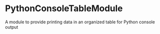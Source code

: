 # PythonConsoleTableModule
A module to provide printing data in an organized table for Python console output
